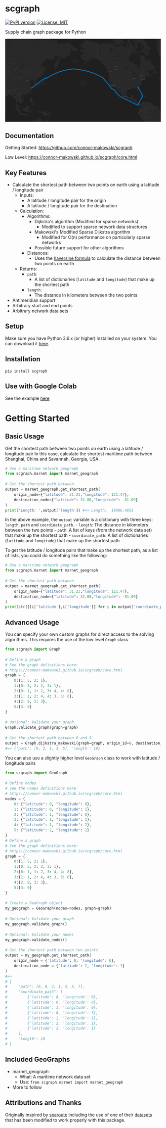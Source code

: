 # scgraph
[![PyPI version](https://badge.fury.io/py/scgraph.svg)](https://badge.fury.io/py/scgraph)
[![License: MIT](https://img.shields.io/badge/License-MIT-yellow.svg)](https://opensource.org/licenses/MIT)

Supply chain graph package for Python


![scgraph](https://raw.githubusercontent.com/connor-makowski/scgraph/main/static/scgraph.png)

## Documentation

Getting Started: https://github.com/connor-makowski/scgraph

Low Level: https://connor-makowski.github.io/scgraph/core.html


## Key Features

- Calculate the shortest path between two points on earth using a latitude / longitude pair
    - Inputs:
        - A latitude / longitude pair for the origin
        - A latitude / longitude pair for the destination
    - Calculation:
        - Algorithms:
            - Dijkstra's algorithm (Modified for sparse networks)
                - Modified to support sparse network data structures
            - Makowski's Modified Sparse Dijkstra algorithm
                - Modified for O(n) performance on particularly sparse networks
            - Possible future support for other algorithms
        - Distances:
            - Uses the [haversine formula](https://en.wikipedia.org/wiki/Haversine_formula) to calculate the distance between two points on earth
    - Returns:
        - `path`:
            - A list of dictionaries (`latitude` and `longitude`) that make up the shortest path
        - `length`:
            - The distance in kilometers between the two points
- Antimeridian support
- Arbitrary start and end points
- Arbitrary network data sets
    


## Setup

Make sure you have Python 3.6.x (or higher) installed on your system. You can download it [here](https://www.python.org/downloads/).

## Installation

```
pip install scgraph
```

## Use with Google Colab

See the example [here](https://colab.research.google.com/github/connor-makowski/scgraph/blob/main/example.ipynb) 

# Getting Started

## Basic Usage

Get the shortest path between two points on earth using a latitude / longitude pair
In this case, calculate the shortest maritime path between Shanghai, China and Savannah, Georgia, USA.

```py
# Use a maritime network geograph
from scgraph.marnet import marnet_geograph

# Get the shortest path between 
output = marnet_geograph.get_shortest_path(
    origin_node={"latitude": 31.23,"longitude": 121.47}, 
    destination_node={"latitude": 32.08,"longitude": -81.09}
)
print('Length: ',output['length']) #=> Length:  19596.4653
```

In the above example, the `output` variable is a dictionary with three keys: `length`, `path` and `coordinate_path`. 
    - `length`: The distance in kilometers between the two points
    - `path`: A list of keys (from the network data set) that make up the shortest path
    - `coordinate_path`: A list of dictionaries (`latitude` and `longitude`) that make up the shortest path

To get the latitude / longitude pairs that make up the shortest path, as a list of lists, you could do something like the following:

```py
# Use a maritime network geograph
from scgraph.marnet import marnet_geograph

# Get the shortest path between 
output = marnet_geograph.get_shortest_path(
    origin_node={"latitude": 31.23,"longitude": 121.47}, 
    destination_node={"latitude": 32.08,"longitude": -81.09}
)
print(str([[i['latitude'],i['longitude']] for i in output['coordinate_path']]))
```

## Advanced Usage

You can specify your own custom graphs for direct access to the solving algorithms. This requires the use of the low level `Graph` class

```py
from scgraph import Graph

# Define a graph
# See the graph definitions here: 
# https://connor-makowski.github.io/scgraph/core.html
graph = {
    0:{1: 5, 2: 1},
    1:{0: 5, 2: 2, 3: 1},
    2:{0: 1, 1: 2, 3: 4, 4: 8},
    3:{1: 1, 2: 4, 4: 3, 5: 6},
    4:{2: 8, 3: 3},
    5:{3: 6}
}

# Optional: Validate your graph
Graph.validate_graph(graph=graph)

# Get the shortest path between 0 and 5
output = Graph.dijkstra_makowski(graph=graph, origin_id=0, destination_id=5)
#=> {'path': [0, 2, 1, 3, 5], 'length': 10}
```

You can also use a slightly higher level `GeoGraph` class to work with latitude / longitude pairs

```py
from scgraph import GeoGraph

# Define nodes
# See the nodes definitions here: 
# https://connor-makowski.github.io/scgraph/core.html
nodes = {
    0: {"latitude": 0, "longitude": 0},
    1: {"latitude": 0, "longitude": 1},
    2: {"latitude": 1, "longitude": 0},
    3: {"latitude": 1, "longitude": 1},
    4: {"latitude": 1, "longitude": 2},
    5: {"latitude": 2, "longitude": 1}
}
# Define a graph
# See the graph definitions here: 
# https://connor-makowski.github.io/scgraph/core.html
graph = {
    0:{1: 5, 2: 1},
    1:{0: 5, 2: 2, 3: 1},
    2:{0: 1, 1: 2, 3: 4, 4: 8},
    3:{1: 1, 2: 4, 4: 3, 5: 6},
    4:{2: 8, 3: 3},
    5:{3: 6}
}

# Create a GeoGraph object
my_geograph = GeoGraph(nodes=nodes, graph=graph)

# Optional: Validate your graph
my_geograph.validate_graph()

# Optional: Validate your nodes
my_geograph.validate_nodes()

# Get the shortest path between two points
output = my_geograph.get_shortest_path(
    origin_node = {'latitude': 0, 'longitude': 0},
    destination_node = {'latitude': 2, 'longitude': 1}
)
#=>
# {
#     "path": [6, 0, 2, 1, 3, 5, 7],
#     "coordinate_path": [
#         {'latitude': 0, 'longitude': 0},
#         {'latitude': 0, 'longitude': 0},
#         {'latitude': 1, 'longitude': 0},
#         {'latitude': 0, 'longitude': 1},
#         {'latitude': 1, 'longitude': 1},
#         {'latitude': 2, 'longitude': 1},
#         {'latitude': 2, 'longitude': 1}
#     ],
#     "length": 10
# }
```


## Included GeoGraphs

- marnet_geograph:
    - What: A maritime network data set
    - Use: `from scgraph.marnet import marnet_geograph`
- More to follow

## Attributions and Thanks
Originally inspired by [searoute](https://github.com/genthalili/searoute-py) including the use of one of their [datasets](https://github.com/genthalili/searoute-py/blob/main/searoute/data/marnet_densified_v2_old.geojson) that has been modified to work properly with this package.